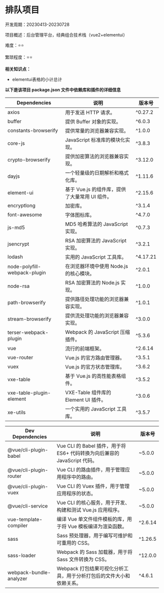 # 排队项目

开发周期：20230413-20230728

项目概述：后台管理平台，经典组合技术栈（vue2+elementui）

难度：⭐⭐

繁琐程度：⭐⭐

**相关知识点：**

- elementui表格的小计总计

**以下是该项目 package.json 文件中依赖库和插件的详细信息**

| Dependencies                 | 说明                                           | 版本号   |
| ---------------------------- | ---------------------------------------------- | -------- |
| axios                        | 用于发送 HTTP 请求。                           | ^0.27.2  |
| buffer                       | 提供 Buffer 对象的实现。                       | ^6.0.3   |
| constants-browserify         | 提供常量的浏览器兼容实现。                     | ^1.0.0   |
| core-js                      | JavaScript 标准库的模块化实现。                | ^3.8.3   |
| crypto-browserify            | 提供加密算法的浏览器兼容实现。                 | ^3.12.0  |
| dayjs                        | 一个轻量级的日期解析和格式化库。               | ^1.11.6  |
| element-ui                   | 基于 Vue.js 的组件库，提供了大量常用 UI 组件。 | ^2.15.6  |
| encryptlong                  | 加密库。                                       | ^3.1.4   |
| font-awesome                 | 字体图标库。                                   | ^4.7.0   |
| js-md5                       | MD5 哈希算法的 JavaScript 实现。               | ^0.7.3   |
| jsencrypt                    | RSA 加密算法的 JavaScript 实现。               | ^3.2.1   |
| lodash                       | 实用的 JavaScript 工具库。                     | ^4.17.21 |
| node-polyfill-webpack-plugin | 在浏览器环境中使用 Node.js 的核心模块。        | ^2.0.1   |
| node-rsa                     | RSA 加密算法的 Node.js 实现。                  | ^1.0.0   |
| path-browserify              | 提供路径处理功能的浏览器兼容实现。             | ^1.0.1   |
| stream-browserify            | 提供流处理功能的浏览器兼容实现。               | ^3.0.0   |
| terser-webpack-plugin        | Webpack 的 JavaScript 压缩插件。               | ^5.3.6   |
| vue                          | 流行的前端框架。                               | ^2.6.14  |
| vue-router                   | Vue.js 的官方路由管理器。                      | ^3.5.1   |
| vuex                         | Vue.js 的官方状态管理库。                      | ^3.6.2   |
| vxe-table                    | 基于 Vue.js 的高性能表格组件。                 | ^3.5.2   |
| vxe-table-plugin-element     | VXE-Table 组件库的 Element UI 插件。           | ^3.0.6   |
| xe-utils                     | 一个实用的 JavaScript 工具库。                 | ^3.5.7   |

| Dev Dependencies        | 说明                                                         | 版本号  |
| ----------------------- | ------------------------------------------------------------ | ------- |
| @vue/cli-plugin-babel   | Vue CLI 的 Babel 插件，用于将 ES6+ 代码转换为向后兼容的 JavaScript 代码。 | ~5.0.0  |
| @vue/cli-plugin-router  | Vue CLI 的路由插件，用于管理应用程序中的路由。               | ~5.0.0  |
| @vue/cli-plugin-vuex    | Vue CLI 的 Vuex 插件，用于管理应用程序的状态。               | ~5.0.0  |
| @vue/cli-service        | Vue CLI 的核心服务，用于开发、构建和测试 Vue.js 应用程序。   | ~5.0.0  |
| vue-template-compiler   | 编译 Vue 单文件组件模板的库，用于将 Vue 模板编译为渲染函数。 | ^2.6.14 |
| sass                    | Sass 预处理器，用于编写可维护和可重用的 CSS。                | ^1.26.5 |
| sass-loader             | Webpack 的 Sass 加载器，用于将 Sass 文件转换为 CSS。         | ^12.0.0 |
| webpack-bundle-analyzer | Webpack 打包结果可视化分析工具，用于分析打包后的文件大小和依赖关系。 | ^4.6.1  |
